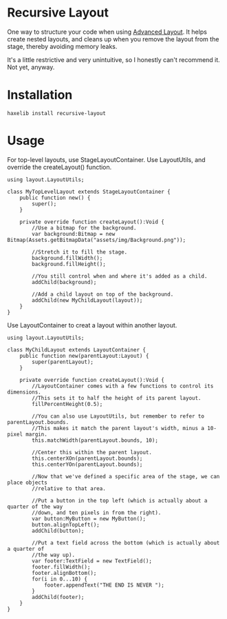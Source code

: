 # Recursive Layout

One way to structure your code when using [Advanced Layout](https://github.com/player-03/advanced-layout). It helps create nested layouts, and cleans up when you remove the layout from the stage, thereby avoiding memory leaks.

It's a little restrictive and very unintuitive, so I honestly can't recommend it. Not yet, anyway.

Installation
============

	haxelib install recursive-layout

Usage
=====

For top-level layouts, use StageLayoutContainer. Use LayoutUtils, and override the createLayout() function.

	using layout.LayoutUtils;
	
	class MyTopLevelLayout extends StageLayoutContainer {
		public function new() {
			super();
		}
		
		private override function createLayout():Void {
			//Use a bitmap for the background.
			var background:Bitmap = new Bitmap(Assets.getBitmapData("assets/img/Background.png"));
			
			//Stretch it to fill the stage.
			background.fillWidth();
			background.fillHeight();
			
			//You still control when and where it's added as a child.
			addChild(background);
			
			//Add a child layout on top of the background.
			addChild(new MyChildLayout(layout));
		}
	}


Use LayoutContainer to creat a layout within another layout.

    using layout.LayoutUtils;
	
	class MyChildLayout extends LayoutContainer {
		public function new(parentLayout:Layout) {
			super(parentLayout);
		}
		
		private override function createLayout():Void {
			//LayoutContainer comes with a few functions to control its dimensions.
			//This sets it to half the height of its parent layout.
			fillPercentHeight(0.5);
			
			//You can also use LayoutUtils, but remember to refer to parentLayout.bounds.
			//This makes it match the parent layout's width, minus a 10-pixel margin.
			this.matchWidth(parentLayout.bounds, 10);
			
			//Center this within the parent layout.
			this.centerXOn(parentLayout.bounds);
			this.centerYOn(parentLayout.bounds);
			
			//Now that we've defined a specific area of the stage, we can place objects
			//relative to that area.
			
			//Put a button in the top left (which is actually about a quarter of the way
			//down, and ten pixels in from the right).
			var button:MyButton = new MyButton();
			button.alignTopLeft();
			addChild(button);
			
			//Put a text field across the bottom (which is actually about a quarter of
			//the way up).
			var footer:TextField = new TextField();
			footer.fillWidth();
			footer.alignBottom();
			for(i in 0...10) {
				footer.appendText("THE END IS NEVER ");
			}
			addChild(footer);
		}
	}

